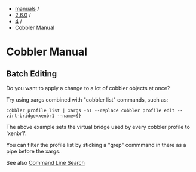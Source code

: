
<!-- begin content -->

<div id="wrap" class="container">
 <div class="row">
  <div class="span8">
<ul class="breadcrumb"><li><a href="/manuals">manuals</a> <span class="divider">/</span></li><li><a href="/manuals/2.6.0">2.6.0</a> <span class="divider">/</span></li><li><a href="/manuals/2.6.0/4_-_Advanced_Topics.html">4</a> <span class="divider">/</span></li><li class="active">Cobbler Manual</li></ul>
   <h1>Cobbler Manual</h1>
<h2>Batch Editing</h2>

<p>Do you want to apply a change to a lot of cobbler objects at once?</p>

<p>Try using xargs combined with "cobbler list" commands, such as:</p>

<pre><code>cobbler profile list | xargs -n1 --replace cobbler profile edit --virt-bridge=xenbr1 --name={} 
</code></pre>

<p>The above example sets the virtual bridge used by every cobbler
profile to 'xenbr1'.</p>

<p>You can filter the profile list by sticking a "grep" commmand in
there as a pipe before the xargs.</p>

<p>See also <a href="Command%20Line%20Search">Command Line Search</a></p>
